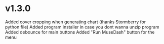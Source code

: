 # v1.3.0

Added cover cropping when generating chart (thanks Stormberry for python file)
Added program installer in case you dont wanna unzip program
Added debounce for main buttons
Added "Run MuseDash" button for the menu